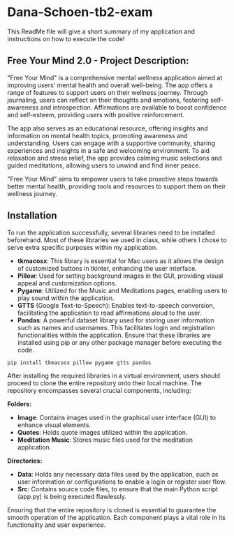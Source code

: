 # Dana-Schoen-tb2-exam
This ReadMe file will give a short summary of my application and instructions on how to execute the code! 

## Free Your Mind 2.0 - Project Description:
"Free Your Mind" is a comprehensive mental wellness application aimed at improving users' mental health and overall well-being.
The app offers a range of features to support users on their wellness journey. Through journaling, users can reflect on their
thoughts and emotions, fostering self-awareness and introspection. Affirmations are available to boost confidence and self-esteem, providing users with positive reinforcement.

The app also serves as an educational resource, offering insights and information on mental health topics, promoting awareness
and understanding. Users can engage with a supportive community, sharing experiences and insights in a safe and welcoming environment.
To aid relaxation and stress relief, the app provides calming music selections and guided meditations, allowing users to unwind and find inner peace.

"Free Your Mind" aims to empower users to take proactive steps towards better mental health, providing tools and resources to support them on their wellness journey.

## Installation
To run the application successfully, several libraries need to be installed beforehand. Most of these libraries we used in class, 
while others I chose to serve extra specific purposes within my application.

* **tkmacosx**: This library is essential for Mac users as it allows the design of customized buttons in tkinter, enhancing the user interface.
* **Pillow**: Used for setting background images in the GUI, providing visual appeal and customization options.
* **Pygame**: Utilized for the Music and Meditations pages, enabling users to play sound within the application.
* **GTTS** (Google Text-to-Speech): Enables text-to-speech conversion, facilitating the application to read affirmations aloud to the user.
* **Pandas**: A powerful dataset library used for storing user information such as names and usernames. This facilitates login and registration functionalities within the application.
Ensure that these libraries are installed using pip or any other package manager before executing the code.


```bash
pip install tkmacosx pillow pygame gtts pandas
```
After installing the required libraries in a virtual environment, users should proceed to clone the entire repository onto 
their local machine. The repository encompasses several crucial components, including:

**Folders:**
* **Image**: Contains images used in the graphical user interface (GUI) to enhance visual elements.
* **Quotes**: Holds quote images utilized within the application.
* **Meditation Music**: Stores music files used for the meditation application.

**Directories:**
* **Data**: Holds any necessary data files used by the application, such as user information or configurations to enable a login or register user flow.
* **Src**: Contains source code files, to ensure that the main Python script (app.py) is being executed flawlessly.

Ensuring that the entire repository is cloned is essential to guarantee the smooth operation of the application. Each component plays a vital role in its functionality and user experience.